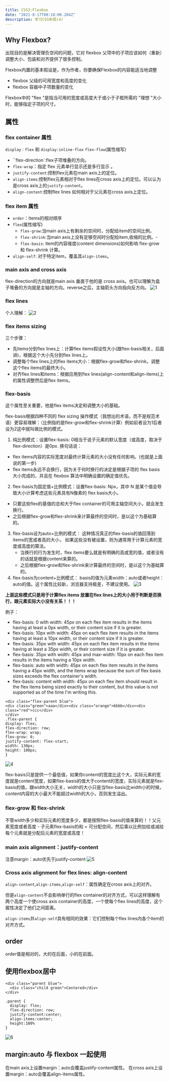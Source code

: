 ```yaml
---
title: CSS3:Flexbox
date: "2021-8-17T08:18:00.284Z"
description: 学习CSS布局(4)
---
```

## Why Flexbox?

出现目的是解决管理负空间的问题，它对 flexbox 父项中的子项应该如何（重新）调整大小、包装和对齐提供了很多控制。

Flexbox内置的基本假设是，作为作者，你要确保Flexbox的内容能适当地调整
- flexbox 父级的可用宽度和高度的变化
- flexbox 容器中子项数量的变化

Flexbox中的 "flex "是指当可用的宽度或高度大于或小于子框所需的 "理想 "大小时，能够指定子项的尺寸。

## 属性

### flex container 属性
  `display：flex` 和 `display:inline-flex`
  `flex-flow`(属性缩写)
  - ``flex-direction`:flex子项堆叠的方向。
  - `flex-wrap`：指定 flex 元素单行显示还是多行显示 。
  - `justify-content`:控制flex元素在main axis上的定位。
  - `align-items`:控制flex元素相对于flex lines在cross axis上的定位。可以认为是cross axis上的`justify-content`。
  - `align-content`:控制flex lines 如何相对于父元素在cross axis上定位。

### flex item 属性
  - `order`：items的相对顺序
  - `flex`(属性缩写)
    - `flex-grow`:当main axis上有剩余的空间时，分配给item的空间比例。
    - `flex-shrink`:当main axis上没有足够空间时分配给item,收缩的比例。-
    - `flex-basis`: item的内容维度(content dimensions)如何影响 flex-grow 和 flex-shrink 计算。
- `align-self`: 对于特定item，覆盖其`align-items`。

### main axis and cross axis
flex-direction的方向就是main axis 垂直于他的是 cross axis。也可以理解为盒子堆叠的方向就是主轴的方向。reverse之后，主轴箭头方向指向反方向。
![1](./images/1.png)

### flex lines
个人理解：
![2](./images/2.png)
### flex items sizing
三个步骤：
- 先items分到flex lines上：计算flex items假设性大小(跟flex-basis相关，后面讲)，根据这个大小先分到flex lines上。
- 调整每个flex lines上的flex items大小：根据flex-grow和flex-shrink，调整这个flex items的最终大小。
- 对齐flex lines和items：根据应用到flex lines(align-content和align-items)上的属性调整然后是flex items。

### flex-basis
这个属性至关重要，他是flex items决定和调整大小的基础。

flex-basis根据四种不同的 flex sizing 操作模式（我想出的术语，而不是规范术语）更容易理解：（比例指的是flex-grow和flex-shrink计算）例如前者设为1后者设为2这中就叫做比例的模式。

1. 纯比例模式：设置flex-basis: 0相当于说子元素的默认宽度（或高度，取决于 flex-direction）是0px. 换句话说：
  - flex items内容的实际宽度对最终计算元素的大小没有任何影响。(也就是上面说的第一步)
  - flex items永远不会换行，因为关于何时换行的决定是根据子项的 flex basis大小完成的，并且在 flexbox 算法中明确设置的确定值优先。
2. flex-basis为固定值+比例模式：设置flex-basis: Npx，其中 N 是某个值会导致大小计算考虑这些元素具有N像素的 flex basis大小。
  - 只要这些flex的基值的总和大于flex container的可用主轴空间大小，就会发生换行。
  - 之后根据flex-grow和flex-shrink来计算最终的空间时，是以这个为基础算的。
3. flex-basis设为auto+比例的模式：
  这种情况真正的flex-basis的值回落到items的宽或者高的大小， 如果这些没有被设置，则为通常用于计算元素的宽度或高度的算法。
    - 当换行的行为发生时，flex items要么就是有明确的高或宽的值，或者没有的话就是根据content来算的。
    - 之后根据flex-grow和flex-shrink来计算最终的空间时，是以这个为基础算的。
4. flex-basis为content+比例模式：
basis的值为元素width：auto或者height：auto的值。这个属性比较新，浏览器支持极差，不建议使用。
![3](./images/3.png)

**上面这些模式只是用于计算flex items 放置在flex lines上的大小用于判断是否换行，跟元素实际大小没有关系！！！**

例子：
  - flex-basis: 0 with width: 45px on each flex item results in the items having at least a 0px width, or their content size if it is greater.
  - flex-basis: 10px with width: 45px on each flex item results in the items having at least a 10px width, or their content size if it is greater.
  - flex-basis: 35px with width: 45px on each flex item results in the items having at least a 35px width, or their content size if it is greater.
  - flex-basis: 35px with width: 45px and max-width: 10px on each flex item results in the items having a 10px width.
  - flex-basis: auto with width: 45px on each flex item results in the items having a 45px width, and the items wrap because the sum of flex basis sizes exceeds the flex container's width.
  - flex-basis: content with width: 45px on each flex item should result in the flex items being sized exactly to their content, but this value is not supported as of the time I'm writing this.
  ```
  <div class="flex-parent blue">
  <div class="green">aaa</div><div class="orange">bbbb</div><div class="red">ccc</div>
</div>
.flex-parent {
  display: flex;
  flex-direction: row;
  flex-wrap: wrap;
  flex-grow: 0;
  justify-content: flex-start;
  width: 130px;
  height: 100px;
}
  ```
![4](./images/4.png)

flex-basis只是提供一个最低值，如果你content的宽度比这个大，实际元素的宽度就是content宽度，如果flex-basis的值大于content的宽度，实际元素就是flex-basis的值，跟width大小无关，width的大小只是当flex-basis比width小的时候，content内容的大小最大不能超过width的大小，否则发生溢出。

### flex-grow 和 flex-shrink
不管width多少和实际元素的宽度多少，都是按照flex-basis的值来算的！！父元素宽度或者高度 - 子元素flex-basis的和 = 可分配空间，然后乘以比例加给或减给每个元素就是分配后元素的宽度或高度！

### main axis alignment：justify-content
注意margin：auto优先于justify-content
![5](./images/5.png)
### Cross axis alignment for flex lines: align-content

`align-content`,`align-items`,`align-self`：属性确定在cross axis上的对齐。

但是`align-content`不会影响单行的flex container的对齐方式，可以这样理解有两个高度一个使cross axis container的高度，一个使每个flex lines的高度，这个属性决定了他们之间距离。

`align-items`并`align-self`具有相同的效果：它们控制每个flex lines内各个item的对齐方式。

## order
order值是相对的，大的在后面，小的在前面。

## 使用flexbox居中
```
<div class="parent blue">
  <div class="child green">Centered</div>
</div>

.parent {
  display: flex;
  flex-direction: row;
  justify-content:center;
  align-items:center;
  height:100%
}
```

![6](./images/6.png)

## margin:auto 与 flexbox 一起使用

在main axis上设置margin：auto会覆盖justify-content属性。
在cross axis上设置margin：auto会覆盖align-items属性。
